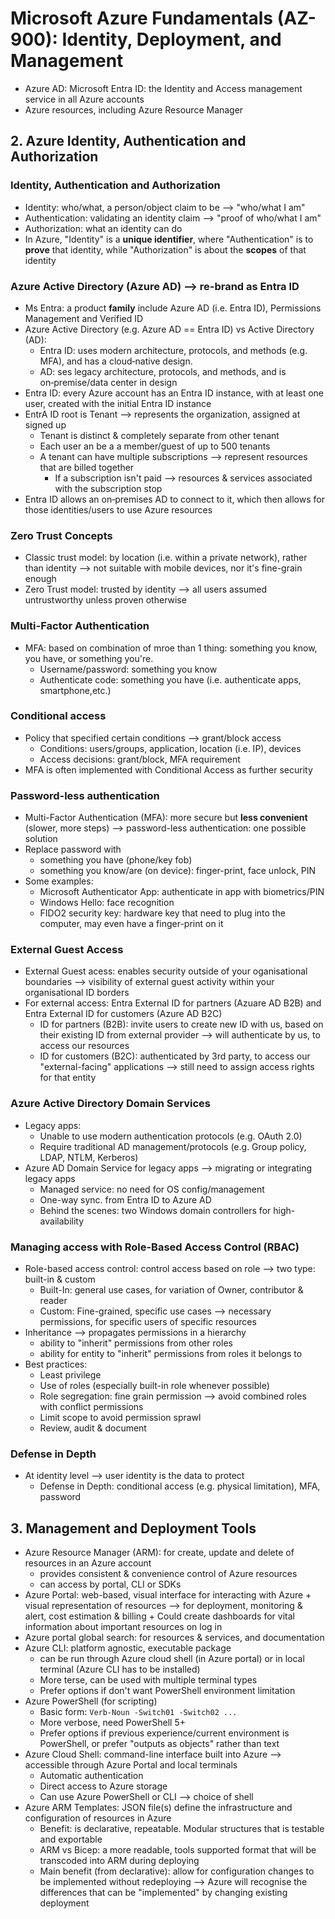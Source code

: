 # Microsoft Azure Fundamentals (AZ-900): Identity, Deployment, and Management
  - Azure AD: Microsoft Entra ID: the Identity and Access management service in all Azure accounts
  - Azure resources, including Azure Resource Manager

## 2. Azure Identity, Authentication and Authorization

### Identity, Authentication and Authorization
  - Identity: who/what, a person/object claim to be --> "who/what I am"
  - Authentication: validating an identity claim --> "proof of who/what I am"
  - Authorization: what an identity can do
  - In Azure, "Identity" is a **unique identifier**, where "Authentication" is to **prove** that identity, while "Authorization" is about the **scopes** of that identity

### Azure Active Directory (Azure AD) --> re-brand as Entra ID
  - Ms Entra: a product **family** include Azure AD (i.e. Entra ID), Permissions Management and Verified ID
  - Azure Active Directory (e.g. Azure AD == Entra ID) vs Active Directory (AD): 
    + Entra ID: uses modern architecture, protocols, and methods (e.g. MFA), and has a cloud‑native design.
    + AD: ses legacy architecture, protocols, and methods, and is on‑premise/data center in design
  - Entra ID: every Azure account has an Entra ID instance, with at least one user, created with the initial Entra ID instance
  - EntrA ID root is Tenant --> represents the organization, assigned at signed up
    + Tenant is distinct & completely separate from other tenant
    + Each user an be a a member/guest of up to 500 tenants
    + A tenant can have multiple subscriptions --> represent resources that are billed together
      - If a subscription isn't paid --> resources & services associated with the subscription stop
  - Entra ID allows an on‑premises AD to connect to it, which then allows for those identities/users to use Azure resources

### Zero Trust Concepts
  - Classic trust model: by location (i.e. within a private network), rather than identity --> not suitable with mobile devices, nor it's fine-grain enough
  - Zero Trust model: trusted by identity --> all users assumed untrustworthy unless proven otherwise

### Multi-Factor Authentication
  - MFA: based on combination of mroe than 1 thing: something you know, you have, or something you're.
    + Username/password: something you know
    + Authenticate code: something you have (i.e. authenticate apps, smartphone,etc.)

### Conditional access
  - Policy that specified certain conditions --> grant/block access
    + Conditions: users/groups, application, location (i.e. IP), devices
    + Access decisions: grant/block, MFA requirement
  - MFA is often implemented with Conditional Access as further security

### Password-less authentication
  - Multi-Factor Authentication (MFA): more secure but **less convenient** (slower, more steps) --> password-less authentication: one possible solution
  - Replace password with 
    + something you have (phone/key fob)
    + something you know/are (on device): finger-print, face unlock, PIN
  - Some examples:
    + Microsoft Authenticator App: authenticate in app with biometrics/PIN
    + Windows Hello: face recognition
    + FIDO2 security key: hardware key that need to plug into the computer, may even have a finger-print on it

### External Guest Access
  - External Guest acess: enables security outside of your oganisational boundaries --> visibility of external guest activity within your organisational ID borders
  - For external access: Entra External ID for partners (Azuare AD B2B) and Entra External ID for customers (Azure AD B2C)
    + ID for partners (B2B): invite users to create new ID with us, based on their existing ID from external provider --> will authenticate by us, to access our resources
    + ID for customers (B2C): authenticated by 3rd party, to access our "external-facing" applications --> still need to assign access rights for that entity

### Azure Active Directory Domain Services
  - Legacy apps: 
    + Unable to use modern authentication protocols (e.g. OAuth 2.0)
    + Require traditional AD management/protocols (e.g. Group policy, LDAP, NTLM, Kerberos)
  - Azure AD Domain Service for legacy apps --> migrating or integrating legacy apps
    + Managed service: no need for OS config/management
    + One-way sync. from Entra ID to Azure AD
    + Behind the scenes: two Windows domain controllers for high-availability

### Managing access with Role-Based Access Control (RBAC)
  - Role-based access control: control access based on role --> two type: built-in & custom
    + Built-In: general use cases, for variation of Owner, contributor & reader
    + Custom: Fine-grained, specific use cases --> necessary permissions, for specific users of specific resources
  - Inheritance --> propagates permissions in a hierarchy
    + ability to "inherit" permissions from other roles
    + ability for entity to "inherit" permissions from roles it belongs to
  - Best practices:
    + Least privilege
    + Use of roles (especially built-in role whenever possible)
    + Role segregation: fine grain permission --> avoid combined roles with conflict permissions
    + Limit scope to avoid permission sprawl
    + Review, audit & document

### Defense in Depth
  - At identity level --> user identity is the data to protect
    + Defense in Depth: conditional access (e.g. physical limitation), MFA, password

## 3. Management and Deployment Tools
  - Azure Resource Manager (ARM): for create, update and delete of resources in an Azure account
    + provides consistent & convenience control of Azure resources
    + can access by portal, CLI or SDKs
  -  Azure Portal: web-based, visual interface for interacting with Azure
    + visual representation of resources --> for deployment, monitoring & alert, cost estimation & billing
    + Could create dashboards for vital information about important resources on log in
  - Azure portal global search: for resources & services, and documentation
  - Azure CLI: platform agnostic, executable package
    + can be run through Azure cloud shell (in Azure portal) or in local terminal (Azure CLI has to be installed)
    + More terse, can be used with multiple terminal types
    + Prefer options if don't want PowerShell environment limitation
  - Azure PowerShell (for scripting)
    + Basic form: `Verb-Noun -Switch01 -Switch02 ...`
    + More verbose, need PowerShell 5+
    + Prefer options if previous experience/current environment is PowerShell, or prefer "outputs as objects" rather than text
  - Azure Cloud Shell: command-line interface built into Azure --> accessible through Azure Portal and local terminals
    + Automatic authentication
    + Direct access to Azure storage
    + Can use Azure PowerShell or CLI --> choice of shell
  - Azure ARM Templates: JSON file(s) define the infrastructure and configuration of resources in Azure
    + Benefit: is declarative, repeatable. Modular structures that is testable and exportable
    + ARM vs Bicep: a more readable, tools supported format that will be transcoded into ARM during deploying
    + Main benefit (from declarative): allow for configuration changes to be implemented without redeploying --> Azure will recognise the differences that can be "implemented" by changing existing deployment